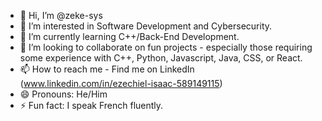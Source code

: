 - 👋 Hi, I’m @zeke-sys
- 👀 I’m interested in Software Development and Cybersecurity.
- 🌱 I’m currently learning C++/Back-End Development.
- 💞️ I’m looking to collaborate on fun projects - especially those requiring some experience with C++, Python, Javascript, Java, CSS, or React.
- 📫 How to reach me - Find me on LinkedIn (www.linkedin.com/in/ezechiel-isaac-589149115)
- 😄 Pronouns: He/Him
- ⚡ Fun fact: I speak French fluently.

<!---
zeke-sys/zeke-sys is a ✨ special ✨ repository because its `README.md` (this file) appears on your GitHub profile.
You can click the Preview link to take a look at your changes.
--->
